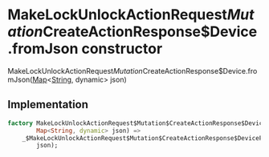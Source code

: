 


# MakeLockUnlockActionRequest$Mutation$CreateActionResponse$Device.fromJson constructor







MakeLockUnlockActionRequest$Mutation$CreateActionResponse$Device.fromJson([Map](https://api.dart.dev/stable/2.12.3/dart-core/Map-class.html)&lt;[String](https://api.dart.dev/stable/2.12.3/dart-core/String-class.html), dynamic> json)





## Implementation

```dart
factory MakeLockUnlockActionRequest$Mutation$CreateActionResponse$Device.fromJson(
        Map<String, dynamic> json) =>
    _$MakeLockUnlockActionRequest$Mutation$CreateActionResponse$DeviceFromJson(
        json);
```







